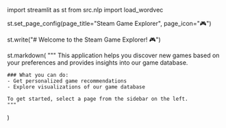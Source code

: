 import streamlit as st
from src.nlp import load_wordvec

st.set_page_config(page_title="Steam Game Explorer", page_icon="🎮")

st.write("# Welcome to the Steam Game Explorer! 🎮")

<!-- st.sidebar.success("Select a page above.") -->

st.markdown(
    """
    This application helps you discover new games based on your preferences and provides insights into our game database.
    
    ### What you can do:
    - Get personalized game recommendations
    - Explore visualizations of our game database
    
    To get started, select a page from the sidebar on the left.
    """
)
